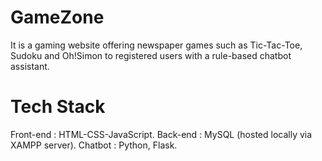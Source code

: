 # GameZone
It is a gaming website offering newspaper games such as Tic-Tac-Toe, Sudoku and Oh!Simon to registered users with a rule-based chatbot assistant.

# Tech Stack 
Front-end : HTML-CSS-JavaScript.
Back-end : MySQL (hosted locally via XAMPP server).
Chatbot : Python, Flask.
